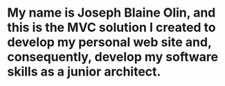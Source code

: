# My name is Joseph Blaine Olin, and this is the MVC solution I created to develop my personal web site and, consequently, develop my software skills as a junior architect.
